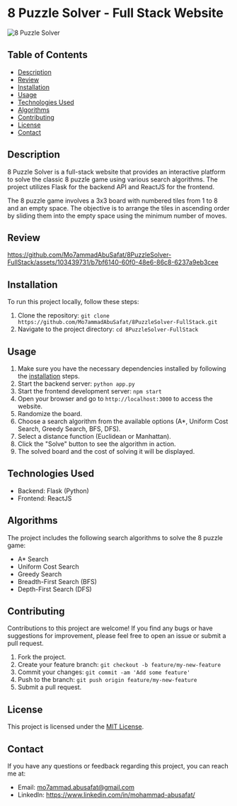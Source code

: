 # 8 Puzzle Solver - Full Stack Website

![8 Puzzle Solver](https://github.com/Mo7ammadAbuSafat/8PuzzleSolver-FullStack/assets/103439731/7887f087-b01d-4bac-b937-d4b1ebf4305d)

## Table of Contents

- [Description](#description)
- [Review](#review)
- [Installation](#installation)
- [Usage](#usage)
- [Technologies Used](#technologies-used)
- [Algorithms](#algorithms)
- [Contributing](#contributing)
- [License](#license)
- [Contact](#contact)

## Description

8 Puzzle Solver is a full-stack website that provides an interactive platform to solve the classic 8 puzzle game using various search algorithms. The project utilizes Flask for the backend API and ReactJS for the frontend.

The 8 puzzle game involves a 3x3 board with numbered tiles from 1 to 8 and an empty space. The objective is to arrange the tiles in ascending order by sliding them into the empty space using the minimum number of moves.

## Review

https://github.com/Mo7ammadAbuSafat/8PuzzleSolver-FullStack/assets/103439731/b7bf6140-60f0-48e6-86c8-6237a9eb3cee

## Installation

To run this project locally, follow these steps:

1. Clone the repository: `git clone https://github.com/Mo7ammadAbuSafat/8PuzzleSolver-FullStack.git`
2. Navigate to the project directory: `cd 8PuzzleSolver-FullStack`

<!-- If there are specific backend and frontend installation steps, mention them here -->

## Usage

1. Make sure you have the necessary dependencies installed by following the [installation](#installation) steps.
2. Start the backend server: `python app.py`
3. Start the frontend development server: `npm start`
4. Open your browser and go to `http://localhost:3000` to access the website.
5. Randomize the board.
6. Choose a search algorithm from the available options (A*, Uniform Cost Search, Greedy Search, BFS, DFS).
7. Select a distance function (Euclidean or Manhattan).
8. Click the "Solve" button to see the algorithm in action.
9. The solved board and the cost of solving it will be displayed.

## Technologies Used

- Backend: Flask (Python)
- Frontend: ReactJS

<!-- If there are any other major technologies or libraries used, mention them here -->

## Algorithms

The project includes the following search algorithms to solve the 8 puzzle game:

- A* Search
- Uniform Cost Search
- Greedy Search
- Breadth-First Search (BFS)
- Depth-First Search (DFS)

## Contributing

Contributions to this project are welcome! If you find any bugs or have suggestions for improvement, please feel free to open an issue or submit a pull request.

1. Fork the project.
2. Create your feature branch: `git checkout -b feature/my-new-feature`
3. Commit your changes: `git commit -am 'Add some feature'`
4. Push to the branch: `git push origin feature/my-new-feature`
5. Submit a pull request.


## License

This project is licensed under the [MIT License](LICENSE).


## Contact

If you have any questions or feedback regarding this project, you can reach me at:
- Email: mo7ammad.abusafat@gmail.com
- LinkedIn: https://www.linkedin.com/in/mohammad-abusafat/

<!-- You can include other contact information if you prefer -->
